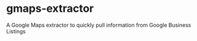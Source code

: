 # gmaps-extractor
A Google Maps extractor to quickly pull information from Google Business Listings
